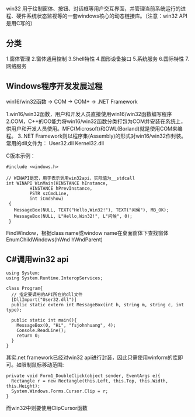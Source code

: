 win32 用于绘制窗体、按钮、对话框等用户交互界面，并管理当前系统运行的进程、硬件系统状态监视等的一套windows核心的动态链接库。（注意：win32 API是用C写的）

## 分类
1.窗体管理
2.窗体通用控制
3.Shell特性
4.图形设备接口
5.系统服务
6.国际特性
7.网络服务

## Windows程序开发发展过程
win16/win32函数 -> COM -> COM+ -> .NET Framework

1.win16/win32函数，用户和开发人员直接使用win16/win32函数编写程序
2.COM，C++的OO能力将win16/win32函数分类打包为COM并安装在系统上，供用户和开发人员使用。MFC(Microsoft)和OWL(Borland)就是使用COM来编程。
3..NET Framework则以程序集(Assembly)的形式对win16/win32作封装。
常用的dll文件为：
User32.dll
Kernel32.dll

C版本示例：
```
#include <windows.h>

// WINAPI是宏，用于表示调用win32api，实际值为__stdcall
int WINAPI WinMain(HINSTANCE hInstance,
         HINSTANCE hPrevInstance,
         PSTR szCmdLine,
         int iCmdShow)
 {
   MessageBox(NULL, TEXT("Hello,Win32!"), TEXT("问候"), MB_OK);
   MessageBox(NULL, L"Hello,Win32!", L"问候", 0);
 }
```


FindWindow，根据class name或window name在桌面窗体下查找窗体
EnumChildWindows(hWnd hWndParent)


## C#调用win32 api
```
using System;
using System.Runtime.InteropServices;

class Program{
  // 指定要调用的API所在的dll文件
  [DllImport("User32.dll")]
  public static extern int MessageBox(int h, string m, string c, int type);

  public static int main(){
    MessageBox(0, "Hi", "fsjohnhuang", 4);
    Console.ReadLine();
    return 0;
  }
}
```

其实.net framework已经对win32 api进行封装，因此只需使用winform的库即可。如限制鼠标移动范围:
```
private void Form1_DoubleClick(object sender, EventArgs e){
  Rectangle r = new Rectangle(this.Left, this.Top, this.Width, this.Height);
  System.Windows.Forms.Cursor.Clip = r;
}
```
而win32中则要使用ClipCursor函数
